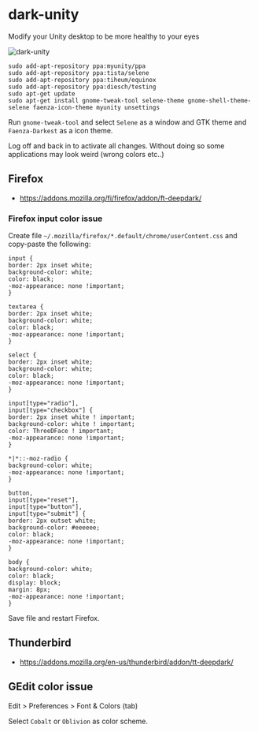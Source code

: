 dark-unity
==========

Modify your Unity desktop to be more healthy to your eyes

<img src="https://raw.github.com/enyone/dark-unity/master/unity-dark.png" alt="dark-unity" />

```
sudo add-apt-repository ppa:myunity/ppa
sudo add-apt-repository ppa:tista/selene
sudo add-apt-repository ppa:tiheum/equinox
sudo add-apt-repository ppa:diesch/testing
sudo apt-get update
sudo apt-get install gnome-tweak-tool selene-theme gnome-shell-theme-selene faenza-icon-theme myunity unsettings
```
Run `gnome-tweak-tool` and select `Selene` as a window and GTK theme and `Faenza-Darkest` as a icon theme.

Log off and back in to activate all changes. Without doing so some applications may look weird (wrong colors etc..)

## Firefox
* https://addons.mozilla.org/fi/firefox/addon/ft-deepdark/

### Firefox input color issue

Create file `~/.mozilla/firefox/*.default/chrome/userContent.css` and copy-paste the following:

```
input {
border: 2px inset white;
background-color: white;
color: black;
-moz-appearance: none !important;
}

textarea {
border: 2px inset white;
background-color: white;
color: black;
-moz-appearance: none !important;
}

select {
border: 2px inset white;
background-color: white;
color: black;
-moz-appearance: none !important;
}

input[type="radio"],
input[type="checkbox"] {
border: 2px inset white ! important;
background-color: white ! important;
color: ThreeDFace ! important;
-moz-appearance: none !important;
}

*|*::-moz-radio {
background-color: white;
-moz-appearance: none !important;
}

button,
input[type="reset"],
input[type="button"],
input[type="submit"] {
border: 2px outset white;
background-color: #eeeeee;
color: black;
-moz-appearance: none !important;
}

body {
background-color: white;
color: black;
display: block;
margin: 8px;
-moz-appearance: none !important;
}
```

Save file and restart Firefox.

## Thunderbird
* https://addons.mozilla.org/en-us/thunderbird/addon/tt-deepdark/

## GEdit color issue

Edit > Preferences > Font & Colors (tab)

Select `Cobalt` or `Oblivion` as color scheme.
